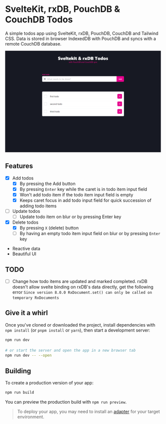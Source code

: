 # SvelteKit, rxDB, PouchDB & CouchDB Todos

A simple todos app using SvelteKit, rxDB, PouchDB, CouchDB and Tailwind CSS. Data is stored in browser IndexedDB with PouchDB and syncs with a remote CouchDB database.

![Screenshot of SvelteKit, PouchDB, CouchDB Todos](/static/sveltekit-rxdb-pouchdb-couchdb-todos-screenshot.png)

## Features

- [X] Add todos
    - [X] By pressing the Add button
    - [X] By pressing `Enter` key while the caret is in todo item input field
    - [X] Won't add todo item if the todo item input field is empty
    - [X] Keeps caret focus in add todo input field for quick succession of adding todo items
- [ ] Update todos
    - [ ] Update todo item on blur or by pressing Enter key
- [X] Delete todos
    - [X] By pressing `X` (delete) button
    - [ ] By having an empty todo item input field on blur or by pressing `Enter` key
- Reactive data
- Beautiful UI

## TODO
- [ ] Change how todo items are updated and marked completed. rxDB doesn't allow svelte binding on rxDB's data directly, get the following error
`Since version 8.0.0 RxDocument.set() can only be called on temporary RxDocuments`

## Give it a whirl

Once you've cloned or downloaded the project, install dependencies with `npm install` (or `pnpm install` or `yarn`), then start a development server:

```bash
npm run dev

# or start the server and open the app in a new browser tab
npm run dev -- --open
```

## Building

To create a production version of your app:

```bash
npm run build
```

You can preview the production build with `npm run preview`.

> To deploy your app, you may need to install an [adapter](https://kit.svelte.dev/docs#adapters) for your target environment.
